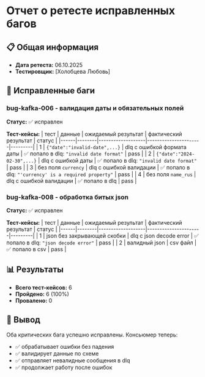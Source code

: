 # Отчет о ретесте исправленных багов

## 📋 Общая информация
- **Дата ретеста:** 06.10.2025
- **Тестировщик:** [Холобцева Любовь]

## 🔧 Исправленные баги

### bug-kafka-006 - валидация даты и обязательных полей
**Статус:** ✅ исправлен

**Тест-кейсы:**
| тест | данные | ожидаемый результат | фактический результат | статус |
|------|--------|-------------------|----------------------|---------|
| 1 | `{"date":"invalid-date",...}` | dlq с ошибкой формата даты | ✅ попало в dlq: `"invalid date format"` | pass |
| 2 | `{"date":"2024-02-30",...}` | dlq с ошибкой даты | ✅ попало в dlq: `"invalid date format"` | pass |
| 3 | без поля `currency` | dlq с ошибкой валидации | ✅ попало в dlq: `"'currency' is a required property"` | pass |
| 4 | без поля `name_rus` | dlq с ошибкой валидации | ✅ попало в dlq | pass |

### bug-kafka-008 - обработка битых json
**Статус:** ✅ исправлен

**Тест-кейсы:**
| тест | данные | ожидаемый результат | фактический результат | статус |
|------|--------|-------------------|----------------------|---------|
| 1 | json без закрывающей скобки | dlq с json decode error | ✅ попало в dlq: `"json decode error"` | pass |
| 2 | валидный json | csv файл | ✅ попало в csv | pass |

## 📊 Результаты
- **Всего тест-кейсов:** 6
- **Пройдено:** 6 (100%)
- **Провалено:** 0

## 🎯 Вывод
Оба критических бага успешно исправлены. Консьюмер теперь:
- ✅ обрабатывает ошибки без падения
- ✅ валидирует данные по схеме
- ✅ отправляет невалидные сообщения в dlq
- ✅ продолжает работу после ошибок
